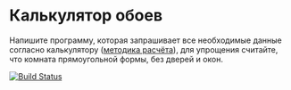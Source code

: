 <h1>Калькулятор обоев</h1>
<p>Напишите программу, которая запрашивает
   все необходимые данные согласно
   калькулятору (<a href="https://oboi-palitra.ru/advice/ruloni/">методика расчёта</a>),
   для упрощения считайте, что комната
   прямоугольной формы, без дверей и окон.</p>
   
[![Build Status](https://travis-ci.org/KAE-dev/wallpaperCalculator.svg?branch=master)](https://travis-ci.org/KAE-dev/wallpaperCalculator)  

